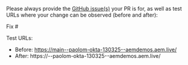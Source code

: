 Please always provide the [GitHub issue(s)](../issues) your PR is for, as well as test URLs where your change can be observed (before and after):

Fix #<gh-issue-id>

Test URLs:
- Before: https://main--paolom-okta-130325--aemdemos.aem.live/
- After: https://<branch>--paolom-okta-130325--aemdemos.aem.live/
